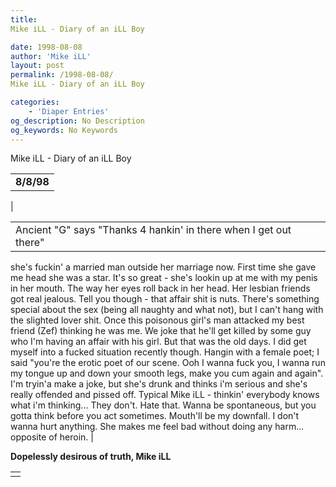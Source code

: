 ```yaml
---
title: 
Mike iLL - Diary of an iLL Boy

date: 1998-08-08
author: 'Mike iLL'
layout: post
permalink: /1998-08-08/
Mike iLL - Diary of an iLL Boy

categories:
    - 'Diaper Entries'
og_description: No Description
og_keywords: No Keywords
---
```

<style>
body {
  background-color: ;
  color: ;
}
a {
  color: ;
}
a:active {
  color: ;
}
a:visited {
  color: ;
}
</style>



Mike iLL - Diary of an iLL Boy








|  |
| --- |
|  **8/8/98**
 |

  
  



|  |
| --- |
| Ancient "G" says "Thanks 4 hankin' in there when I get out there"
she's fuckin' a married man outside her marriage now.
First time she gave me head she was a star. It's so great - she's lookin up at me with my penis in her mouth.
The way her eyes roll back in her head. Her lesbian friends got real jealous.
Tell you though - that affair shit is nuts. There's something special about the sex (being all naughty and what not),
but I can't hang with the slighted lover shit. Once this poisonous girl's man attacked my best friend (Zef) thinking he was me. We joke that he'll get killed by some guy who
I'm having an affair with his girl. But that was the old days.
I did get myself into a fucked situation recently though. Hangin with a female poet; I said "you're the erotic poet
of our scene. Ooh I wanna fuck you, I wanna run my tongue up and down your smooth legs, make you cum again and again". I'm tryin'a make a joke, but she's drunk and thinks i'm serious
and she's really offended and pissed off. Typical Mike iLL - thinkin' everybody knows what i'm thinking... They don't.
Hate that. Wanna be spontaneous, but you gotta think before you act sometimes. Mouth'll be my downfall.
I don't wanna hurt anything. She makes me feel bad without doing any harm... opposite of heroin. |


 **Dopelessly desirous of truth, Mike iLL**

  



|  |
| --- |
|  |


  

  

  

  







